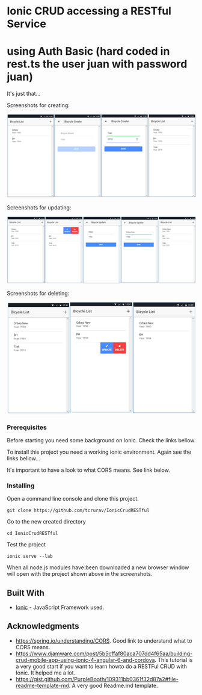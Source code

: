 # Ionic CRUD accessing a RESTful Service
# using Auth Basic (hard coded in rest.ts the user juan with password juan)

It's just that...

Screenshots for creating:

![alt text](https://github.com/tcrurav/IonicCrudRESTful/blob/master/screenshots/CreateBicycle.png)

Screenshots for updating:

![alt text](https://github.com/tcrurav/IonicCrudRESTful/blob/master/screenshots/UpdateBicycle.png)

Screenshots for deleting:

![alt text](https://github.com/tcrurav/IonicCrudRESTful/blob/master/screenshots/DeleteBicycle.png)

### Prerequisites

Before starting you need some background on Ionic. Check the links bellow.

To install this project you need a working ionic environment. Again see the links bellow...

It's important to have a look to what CORS means. See link below.

### Installing

Open a command line console and clone this project.

```
git clone https://github.com/tcrurav/IonicCrudRESTful
```

Go to the new created directory

```
cd IonicCrudRESTful
```

Test the project

```
ionic serve --lab
```

When all node.js modules have been downloaded a new browser window will open with the project shown above in the screenshots.

## Built With

* [Ionic](https://ionicframework.com/) - JavaScript Framework used.

## Acknowledgments

* https://spring.io/understanding/CORS. Good link to understand what to CORS means.
* https://www.djamware.com/post/5b5cffaf80aca707dd4f65aa/building-crud-mobile-app-using-ionic-4-angular-6-and-cordova. This tutorial is a very good start if you want to learn howto do a RESTFul CRUD with Ionic. It helped me a lot.
* https://gist.github.com/PurpleBooth/109311bb0361f32d87a2#file-readme-template-md. A very good Readme.md template.
